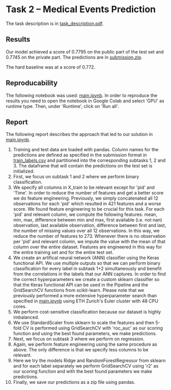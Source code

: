 # Task 2 – Medical Events Prediction
The task description is in [task_description.pdf](task_description.pdf).

## Results
Our model achieved a score of 0.7795 on the public part of the test set and 0.7745 on the private part. The predictions are in [submission.zip](submission.zip).

The hard baseline was at a score of 0.772.

## Reproducability
The following notebook was used: [main.ipynb](main.ipynb). In order to reproduce the results you need to open the notebook in Google Colab and select 'GPU' as runtime type. Then, under 'Runtime', click on 'Run all'.

## Report
The following report describes the approach that led to our solution in [main.ipynb](main.ipynb).

1)	Training and test data are loaded with pandas. Column names for the predictions are defined as specified in the submission format in [train_labels.csv](train_labels.csv) and partitioned into the corresponding subtasks 1, 2 and 3. The dataframe that will contain the predictions on the test set is initialized.
2)	First, we focus on subtask 1 and 2 where we perform binary classification. 
3)	We specify all columns in X_train to be relevant except for 'pid' and 'Time'. In order to reduce the number of features and get a better score we do feature engineering. Previously, we simply concatenated all 12 observations for each 'pid' which resulted in 421 features and a worse score. We found feature engineering to be crucial for this task. For each 'pid' and relevant column, we compute the following features: mean, min, max, difference between min and max, first available (i.e. not nan) observation, last available observation, difference between first and last, the number of missing values over all 12 observations. In this way, we reduce the number of features to 273. Whenever there is no observation per 'pid' and relevant column, we impute the value with the mean of that column over the entire dataset. Features are engineered in this way for the entire training set and for the entire test set.
4)	We create an artifical neural network (ANN) classifier using the Keras functional API. We use multiple outputs so that we can perform binary classification for every label in subtask 1+2 simultaneously and benefit from the correlations in the labels that our ANN captures. In order to find the correct hyperparameters we create a custom sklearn classifier so that the Keras functional API can be used in the Pipeline and the GridSearchCV functions from scikit-learn. Please note that we previously performed a more extensive hyperparameter search than specified in [main.ipynb](main.ipynb) using ETH Zurich's Euler cluster with 48 CPU cores.
5)  We perform cost-sensitive classification because our dataset is highly imbalanced.
6)	We use StandardScaler from sklearn to scale the features and then 5-fold CV is performed using GridSearchCV with 'roc_auc' as our scoring function and using the best found parameters, we make predictions.
7)	Next, we focus on subtask 3 where we perform on regression.
8)	Again, we perform feature engineering using the same procedure as above. The only difference is that we specify less columns to be relevant.
9)	Here we try the models Ridge and RandomForestRegressor from sklearn and for each label separately we perform GridSearchCV using 'r2' as our scoring function and with the best found parameters we make predictions.
10)	Finally, we save our predictions as a zip file using pandas.
